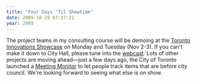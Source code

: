 ```yaml
---
title: "Four Days 'Til Showtime"
date: 2009-10-29 07:37:21
year: 2009
---
```

The project teams in my consulting course will be demoing at the <a href="http://rocket9broadcasting.com/Webcasts/2009/11/CoT/index.php?Page=Home">Toronto Innovations Showcase</a> on Monday and Tuesday (Nov 2-3). If you can't make it down to City Hall, please tune into the <a href="http://rocket9broadcasting.com/Webcasts/2009/11/CoT/Presentations/Live/PlayerFrames.php">webcast</a>. Lots of other projects are moving ahead—just a few days ago, the City of Toronto launched a <a href="http://app.toronto.ca/tmmismonitor/index.do">Meeting Monitor</a> to let people track items that are before city council. We're looking forward to seeing what else is on show.
